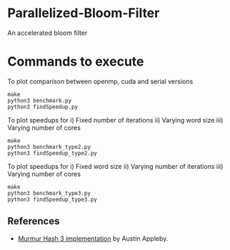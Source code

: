 # Parallelized-Bloom-Filter

An accelerated bloom filter



# Commands to execute  
To plot comparison between openmp, cuda and serial versions
```
make  
python3 benchmark.py  
python3 findSpeedup.py
```

To plot speedups for i) Fixed number of iterations ii) Varying word size iii) Varying number of cores
```
make  
python3 benchmark_type2.py  
python3 findSpeedup_type2.py
```

To plot speedups for i) Fixed word size ii) Varying number of iterations iii) Varying number of cores
```
make  
python3 benchmark_type3.py  
python3 findSpeedup_type3.py
```


## References
* [Murmur Hash 3 implementation](https://github.com/aappleby/smhasher) by Austin Appleby.  
